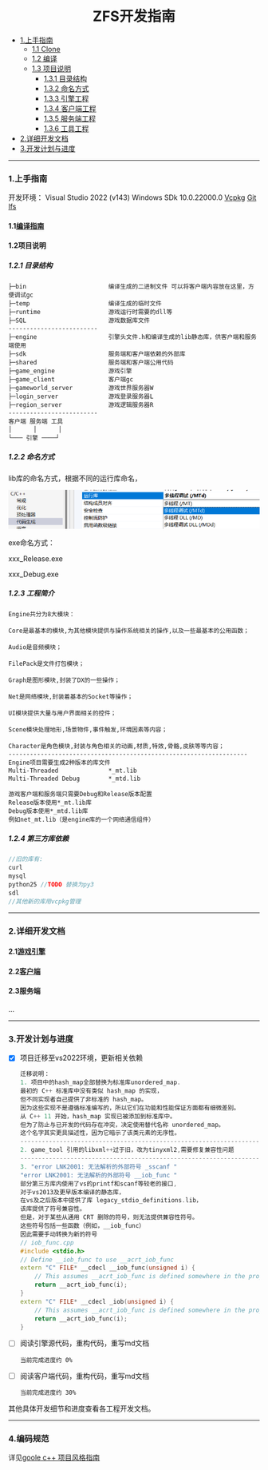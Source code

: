 

 <h1 align="center">ZFS开发指南</h1>

- [1.上手指南](#1上手指南)
  - [1.1 Clone](#11-clone)
  - [1.2 编译](#12-编译)
  - [1.3 项目说明](#13-项目说明)
    - [1.3.1 目录结构](#131-目录结构)
    - [1.3.2 命名方式](#132-命名方式)
    - [1.3.3 引擎工程](#133-引擎工程)
    - [1.3.4 客户端工程](#134-客户端工程)
    - [1.3.5 服务端工程](#135-服务端工程)
    - [1.3.6 工具工程](#136-工具工程)
- [2.详细开发文档](#2详细开发文档)
- [3.开发计划与进度](#3开发计划与进度)

------

### 1.上手指南

开发环境：
Visual Studio 2022 (v143) 
Windows SDk 10.0.22000.0
[Vcpkg](https://learn.microsoft.com/zh-cn/vcpkg/get_started/overview)
[Git lfs](https://git-lfs.com/)

#### 1.1[编译指南](./doc/编译指南.md)

#### 1.2项目说明

##### 1.2.1 目录结构

```
├─bin    					编译生成的二进制文件 可以将客户端内容放在这里，方便调试gc
├─temp						编译生成的临时文件
├─runtime					游戏运行时需要的dll等
├─SQL						游戏数据库文件
-------------------------
├─engine 					引擎头文件.h和编译生成的lib静态库，供客户端和服务端使用
├─sdk						服务端和客户端依赖的外部库
├─shared					服务端和客户端公用代码
├─game_engine				游戏引擎
├─game_client 				客户端gc
├─gameworld_server 			游戏世界服务器W
├─login_server 				游戏登录服务器L  
├─region_server 			游戏逻辑服务器R  
-------------------------
客户端 服务端 工具  
│      │      │  
└─── 引擎 ────┘
```

##### 1.2.2 命名方式

lib库的命名方式，根据不同的运行库命名，

![image-20240719174731386](README/image-20240719174731386.png) 

exe命名方式：

xxx_Release.exe 

xxx_Debug.exe 

##### 1.2.3 工程简介

```
Engine共分为8大模块：

Core是最基本的模块,为其他模块提供与操作系统相关的操作,以及一些最基本的公用函数；

Audio是音频模块；

FilePack是文件打包模块；

Graph是图形模块,封装了DX的一些操作；

Net是网络模块,封装着基本的Socket等操作；

UI模块提供大量与用户界面相关的控件；

Scene模块处理地形,场景物件,事件触发,环境因素等内容；

Character是角色模块,封装与角色相关的动画,材质,特效,骨骼,皮肤等等内容；
-------------------------------------------------------------------
Engine项目需要生成2种版本的库文件
Multi-Threaded 				*_mt.lib
Multi-Threaded Debug		*_mtd.lib
```

```
游戏客户端和服务端只需要Debug和Release版本配置
Release版本使用*_mt.lib库
Debug版本使用*_mtd.lib库
例如net_mt.lib（是engine库的一个网络通信组件）
```

##### 1.2.4 第三方库依赖

```c++
//旧的库有:
curl
mysql 
python25 //TODO 替换为py3
sdl
//其他新的库用vcpkg管理
```

------

### 2.详细开发文档

#### 2.1[游戏引擎](./doc/engine.md)

#### 2.2[客户端](./doc/client.md)

#### 2.3服务端

...

------

### 3.开发计划与进度

- [x] 项目迁移至vs2022环境，更新相关依赖

  ```c++
  迁移说明：
  1. 项目中的hash_map全部替换为标准库unordered_map.
  最初的 C++ 标准库中没有类似 hash_map 的实现，
  但不同实现者自己提供了非标准的 hash_map。 
  因为这些实现不是遵循标准编写的，所以它们在功能和性能保证方面都有细微差别。
  从 C++ 11 开始，hash_map 实现已被添加到标准库中。
  但为了防止与已开发的代码存在冲突，决定使用替代名称 unordered_map。
  这个名字其实更具描述性，因为它暗示了该类元素的无序性。
  -------------------------------------------------------------------------------
  2. game_tool 引用的libxml++过于旧，改为tinyxml2,需要修复兼容性问题
  -------------------------------------------------------------------------------
  3. "error LNK2001: 无法解析的外部符号 _sscanf " 
  "error LNK2001: 无法解析的外部符号 __iob_func " 
  部分第三方库内使用了vs的printf和scanf等较老的接口,
  对于vs2013及更早版本编译的静态库，
  在vs及之后版本中提供了库 legacy_stdio_definitions.lib，
  该库提供了符号兼容性。
  但是，对于某些从通用 CRT 删除的符号，则无法提供兼容性符号。
  这些符号包括一些函数（例如，__iob_func）
  因此需要手动转换为新的符号
  // iob_func.cpp
  #include <stdio.h>
  // Define __iob_func to use __acrt_iob_func
  extern "C" FILE* __cdecl __iob_func(unsigned i) {
      // This assumes __acrt_iob_func is defined somewhere in the project or library
      return __acrt_iob_func(i);
  }
  extern "C" FILE* __cdecl _iob(unsigned i) {
      // This assumes __acrt_iob_func is defined somewhere in the project or library
      return __acrt_iob_func(i);
  }
  ```

- [ ] 阅读引擎源代码，重构代码，重写md文档 

  ```
  当前完成进度约 0%
  ```

- [ ] 阅读客户端代码，重构代码，重写md文档

  ```
  当前完成进度约 30%
  ```

其他具体开发细节和进度查看各工程开发文档。

------

### 4.编码规范

详见[goole c++ 项目风格指南](https://zh-google-styleguide.readthedocs.io/en/latest/google-cpp-styleguide/contents.html)
